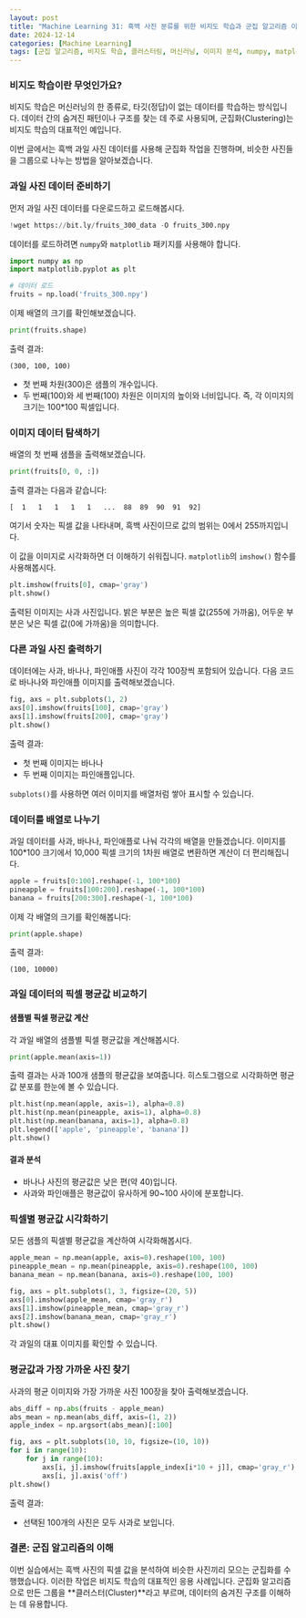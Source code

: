 ```yaml
---
layout: post
title: "Machine Learning 31: 흑백 사진 분류를 위한 비지도 학습과 군집 알고리즘 이해하기"
date: 2024-12-14
categories: [Machine Learning]
tags: [군집 알고리즘, 비지도 학습, 클러스터링, 머신러닝, 이미지 분석, numpy, matplotlib]
---
```



### 비지도 학습이란 무엇인가요?
비지도 학습은 머신러닝의 한 종류로, 타깃(정답)이 없는 데이터를 학습하는 방식입니다. 데이터 간의 숨겨진 패턴이나 구조를 찾는 데 주로 사용되며, 군집화(Clustering)는 비지도 학습의 대표적인 예입니다.

이번 글에서는 흑백 과일 사진 데이터를 사용해 군집화 작업을 진행하며, 비슷한 사진들을 그룹으로 나누는 방법을 알아보겠습니다.


### 과일 사진 데이터 준비하기
먼저 과일 사진 데이터를 다운로드하고 로드해봅시다.

```python
!wget https://bit.ly/fruits_300_data -O fruits_300.npy
```

데이터를 로드하려면 `numpy`와 `matplotlib` 패키지를 사용해야 합니다.

```python
import numpy as np
import matplotlib.pyplot as plt

# 데이터 로드
fruits = np.load('fruits_300.npy')
```

이제 배열의 크기를 확인해보겠습니다.

```python
print(fruits.shape)
```

출력 결과:

```
(300, 100, 100)
```

- 첫 번째 차원(300)은 샘플의 개수입니다.
- 두 번째(100)와 세 번째(100) 차원은 이미지의 높이와 너비입니다. 즉, 각 이미지의 크기는 100\*100 픽셀입니다.


### 이미지 데이터 탐색하기
배열의 첫 번째 샘플을 출력해보겠습니다.

```python
print(fruits[0, 0, :])
```

출력 결과는 다음과 같습니다:

```
[  1   1   1   1   1   ...  88  89  90  91  92]
```

여기서 숫자는 픽셀 값을 나타내며, 흑백 사진이므로 값의 범위는 0에서 255까지입니다.

이 값을 이미지로 시각화하면 더 이해하기 쉬워집니다. `matplotlib`의 `imshow()` 함수를 사용해봅시다.

```python
plt.imshow(fruits[0], cmap='gray')
plt.show()
```

출력된 이미지는 사과 사진입니다. 밝은 부분은 높은 픽셀 값(255에 가까움), 어두운 부분은 낮은 픽셀 값(0에 가까움)을 의미합니다.


### 다른 과일 사진 출력하기
데이터에는 사과, 바나나, 파인애플 사진이 각각 100장씩 포함되어 있습니다. 다음 코드로 바나나와 파인애플 이미지를 출력해보겠습니다.

```python
fig, axs = plt.subplots(1, 2)
axs[0].imshow(fruits[100], cmap='gray')
axs[1].imshow(fruits[200], cmap='gray')
plt.show()
```

출력 결과:
- 첫 번째 이미지는 바나나
- 두 번째 이미지는 파인애플입니다.

`subplots()`를 사용하면 여러 이미지를 배열처럼 쌓아 표시할 수 있습니다.


### 데이터를 배열로 나누기
과일 데이터를 사과, 바나나, 파인애플로 나눠 각각의 배열을 만들겠습니다. 이미지를 100\*100 크기에서 10,000 픽셀 크기의 1차원 배열로 변환하면 계산이 더 편리해집니다.

```python
apple = fruits[0:100].reshape(-1, 100*100)
pineapple = fruits[100:200].reshape(-1, 100*100)
banana = fruits[200:300].reshape(-1, 100*100)
```

이제 각 배열의 크기를 확인해봅니다:

```python
print(apple.shape)
```

출력 결과:

```
(100, 10000)
```


### 과일 데이터의 픽셀 평균값 비교하기
#### 샘플별 픽셀 평균값 계산
각 과일 배열의 샘플별 픽셀 평균값을 계산해봅시다.

```python
print(apple.mean(axis=1))
```

출력 결과는 사과 100개 샘플의 평균값을 보여줍니다. 히스토그램으로 시각화하면 평균값 분포를 한눈에 볼 수 있습니다.

```python
plt.hist(np.mean(apple, axis=1), alpha=0.8)
plt.hist(np.mean(pineapple, axis=1), alpha=0.8)
plt.hist(np.mean(banana, axis=1), alpha=0.8)
plt.legend(['apple', 'pineapple', 'banana'])
plt.show()
```

#### 결과 분석
- 바나나 사진의 평균값은 낮은 편(약 40)입니다.
- 사과와 파인애플은 평균값이 유사하게 90~100 사이에 분포합니다.


### 픽셀별 평균값 시각화하기
모든 샘플의 픽셀별 평균값을 계산하여 시각화해봅시다.

```python
apple_mean = np.mean(apple, axis=0).reshape(100, 100)
pineapple_mean = np.mean(pineapple, axis=0).reshape(100, 100)
banana_mean = np.mean(banana, axis=0).reshape(100, 100)

fig, axs = plt.subplots(1, 3, figsize=(20, 5))
axs[0].imshow(apple_mean, cmap='gray_r')
axs[1].imshow(pineapple_mean, cmap='gray_r')
axs[2].imshow(banana_mean, cmap='gray_r')
plt.show()
```

각 과일의 대표 이미지를 확인할 수 있습니다.


### 평균값과 가장 가까운 사진 찾기
사과의 평균 이미지와 가장 가까운 사진 100장을 찾아 출력해보겠습니다.

```python
abs_diff = np.abs(fruits - apple_mean)
abs_mean = np.mean(abs_diff, axis=(1, 2))
apple_index = np.argsort(abs_mean)[:100]

fig, axs = plt.subplots(10, 10, figsize=(10, 10))
for i in range(10):
    for j in range(10):
        axs[i, j].imshow(fruits[apple_index[i*10 + j]], cmap='gray_r')
        axs[i, j].axis('off')
plt.show()
```

출력 결과:
- 선택된 100개의 사진은 모두 사과로 보입니다.


### 결론: 군집 알고리즘의 이해
이번 실습에서는 흑백 사진의 픽셀 값을 분석하여 비슷한 사진끼리 모으는 군집화를 수행했습니다. 이러한 작업은 비지도 학습의 대표적인 응용 사례입니다. 군집화 알고리즘으로 만든 그룹을 **클러스터(Cluster)**라고 부르며, 데이터의 숨겨진 구조를 이해하는 데 유용합니다.

